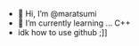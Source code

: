 - 👋 Hi, I’m @maratsumi
- 🌱 I’m currently learning ... C++
- idk how to use github ;]]

<!---
maratsumi is a ✨ special ✨ repository because its `README.md` (this file) appears on your GitHub profile.
You can click the Preview link to take a look at your changes.
--->
